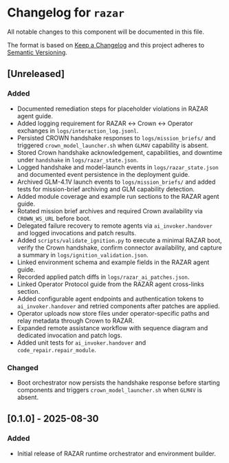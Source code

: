 # Changelog for `razar`

All notable changes to this component will be documented in this file.

The format is based on [Keep a Changelog](https://keepachangelog.com/en/1.0.0/) and this project adheres to [Semantic Versioning](https://semver.org/spec/v2.0.0.html).

## [Unreleased]

### Added
- Documented remediation steps for placeholder violations in RAZAR agent
  guide.
- Added logging requirement for RAZAR ↔ Crown ↔ Operator exchanges in `logs/interaction_log.jsonl`.
- Persisted CROWN handshake responses to `logs/mission_briefs/` and
  triggered `crown_model_launcher.sh` when `GLM4V` capability is absent.
- Stored Crown handshake acknowledgement, capabilities, and downtime under
  `handshake` in `logs/razar_state.json`.
- Logged handshake and model-launch events in `logs/razar_state.json` and documented event persistence in the deployment guide.
- Archived GLM-4.1V launch events to `logs/mission_briefs/` and added tests
  for mission-brief archiving and GLM capability detection.
- Added module coverage and example run sections to the RAZAR agent guide.
- Rotated mission brief archives and required Crown availability via `CROWN_WS_URL` before boot.
- Delegated failure recovery to remote agents via `ai_invoker.handover` and
  logged invocations and patch results.
- Added `scripts/validate_ignition.py` to execute a minimal RAZAR boot, verify the Crown handshake, confirm connector availability, and capture a summary in `logs/ignition_validation.json`.
- Linked environment schema and example fields in the RAZAR agent guide.
- Recorded applied patch diffs in `logs/razar_ai_patches.json`.
- Linked Operator Protocol guide from the RAZAR agent cross-links section.
- Added configurable agent endpoints and authentication tokens to
  `ai_invoker.handover` and retried components after patches are applied.
- Operator uploads now store files under operator-specific paths and relay metadata through Crown to RAZAR.
- Expanded remote assistance workflow with sequence diagram and dedicated invocation and patch logs.
- Added unit tests for `ai_invoker.handover` and `code_repair.repair_module`.

### Changed
- Boot orchestrator now persists the handshake response before starting
  components and triggers `crown_model_launcher.sh` when `GLM4V` is absent.

## [0.1.0] - 2025-08-30

### Added
- Initial release of RAZAR runtime orchestrator and environment builder.

